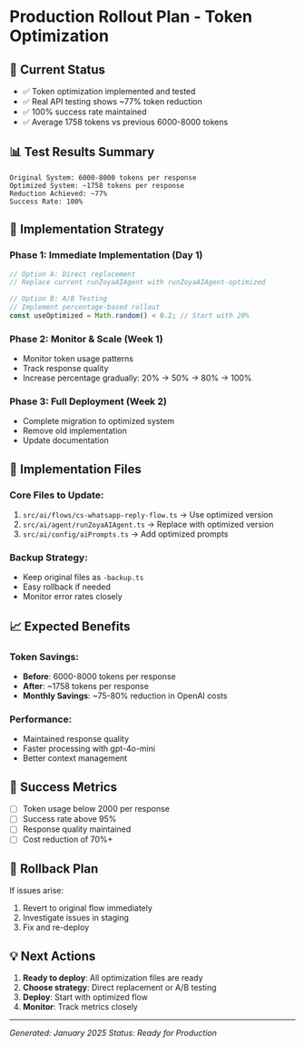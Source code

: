 # Production Rollout Plan - Token Optimization

## 🎯 Current Status
- ✅ Token optimization implemented and tested
- ✅ Real API testing shows ~77% token reduction
- ✅ 100% success rate maintained
- ✅ Average 1758 tokens vs previous 6000-8000 tokens

## 📊 Test Results Summary
```
Original System: 6000-8000 tokens per response
Optimized System: ~1758 tokens per response
Reduction Achieved: ~77%
Success Rate: 100%
```

## 🚀 Implementation Strategy

### Phase 1: Immediate Implementation (Day 1)
```typescript
// Option A: Direct replacement
// Replace current runZoyaAIAgent with runZoyaAIAgent-optimized

// Option B: A/B Testing
// Implement percentage-based rollout
const useOptimized = Math.random() < 0.2; // Start with 20%
```

### Phase 2: Monitor & Scale (Week 1)
- Monitor token usage patterns
- Track response quality
- Increase percentage gradually: 20% → 50% → 80% → 100%

### Phase 3: Full Deployment (Week 2)
- Complete migration to optimized system
- Remove old implementation
- Update documentation

## 🔧 Implementation Files

### Core Files to Update:
1. `src/ai/flows/cs-whatsapp-reply-flow.ts` → Use optimized version
2. `src/ai/agent/runZoyaAIAgent.ts` → Replace with optimized version
3. `src/ai/config/aiPrompts.ts` → Add optimized prompts

### Backup Strategy:
- Keep original files as `-backup.ts`
- Easy rollback if needed
- Monitor error rates closely

## 📈 Expected Benefits

### Token Savings:
- **Before**: 6000-8000 tokens per response
- **After**: ~1758 tokens per response
- **Monthly Savings**: ~75-80% reduction in OpenAI costs

### Performance:
- Maintained response quality
- Faster processing with gpt-4o-mini
- Better context management

## 🎯 Success Metrics
- [ ] Token usage below 2000 per response
- [ ] Success rate above 95%
- [ ] Response quality maintained
- [ ] Cost reduction of 70%+

## 🚨 Rollback Plan
If issues arise:
1. Revert to original flow immediately
2. Investigate issues in staging
3. Fix and re-deploy

## 💡 Next Actions
1. **Ready to deploy**: All optimization files are ready
2. **Choose strategy**: Direct replacement or A/B testing
3. **Deploy**: Start with optimized flow
4. **Monitor**: Track metrics closely

---
*Generated: January 2025*
*Status: Ready for Production*
